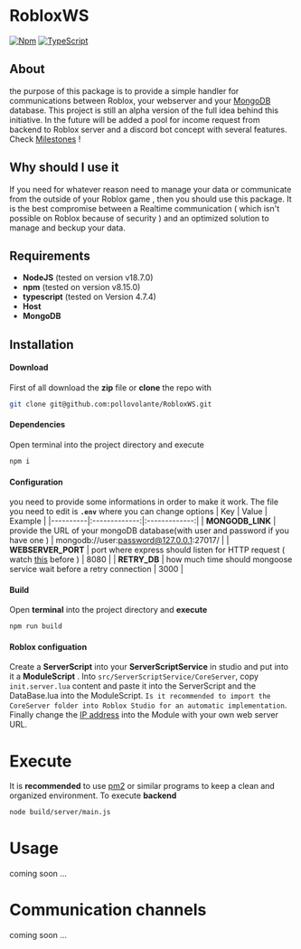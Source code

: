 # RobloxWS

[![Npm](https://badgen.net/badge/icon/npm?icon=npm&label)](https://https://npmjs.com/) [![TypeScript](https://img.shields.io/badge/--3178C6?logo=typescript&logoColor=ffffff)](https://www.typescriptlang.org/)


## About

the purpose of this package is to provide a simple handler for communications between Roblox, your webserver and your [MongoDB](https://www.mongodb.com/docs/) database. This project is still an alpha version of the full idea behind this initiative. In the future will be added a pool for income request from backend to Roblox server and a discord bot concept with several features. Check [Milestones](https://github.com/pollovolante/RobloxWS/milestones) !

## Why should I use it

If you need for whatever reason need to manage your data or communicate from the outside of your Roblox game , then you should use this package. It is the best compromise between a Realtime communication ( which isn't possible on Roblox because of security ) and an optimized solution to manage and beckup your data.

## Requirements

- **NodeJS** (tested on version v18.7.0)
- **npm** (tested on version v8.15.0)
- **typescript** (tested on Version 4.7.4)
- **Host**
- **MongoDB**

## Installation
#### Download 
First of all download the **zip** file or **clone** the repo with 
```sh
git clone git@github.com:pollovolante/RobloxWS.git
```
#### Dependencies
Open terminal into the project directory and execute
```sh
npm i
```
#### Configuration
you need to provide some informations in order to make it work. The file you need to edit is **`.env`** where you can change options
| Key   |      Value      | Example |
|----------|:-------------:|:-------------:|
| **MONGODB_LINK** | provide the URL of your mongoDB database(with user and password if you have one ) | mongodb://user:password@127.0.0.1:27017/ |
| **WEBSERVER_PORT** | port where express should listen for HTTP request ( watch [this](https://devforum.roblox.com/t/port-restrictions-for-httpservice/1500073) before  ) | 8080 |
| **RETRY_DB** | how much time should mongoose service wait before a retry connection | 3000 |
#### Build
Open **terminal** into the project directory and **execute**
```sh
npm run build
```
#### Roblox configuation
Create a **ServerScript** into your **ServerScriptService** in studio and put into it a **ModuleScript** . Into `src/ServerScriptService/CoreServer`, copy `init.server.lua` content and paste it into the ServerScript and the DataBase.lua into the ModuleScript. `Is it recommended to import the CoreServer folder into Roblox Studio for an automatic implementation`. Finally change the [IP address](https://github.com/pollovolante/RobloxWS/blob/main/src/ServerScriptService/CoreServer/DataBase.lua#L8) into the Module with your own web server URL.

# Execute
It is **recommended** to use [pm2](https://pm2.keymetrics.io/) or similar programs to keep a clean and organized environment.
To execute **backend**
```sh
node build/server/main.js
```

# Usage
coming soon ...
# Communication channels
coming soon ...
